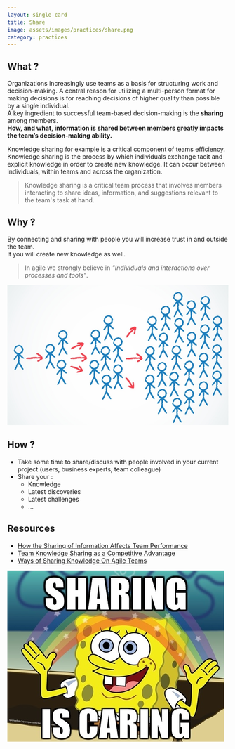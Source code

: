 ```yaml
---
layout: single-card
title: Share
image: assets/images/practices/share.png
category: practices
---
```



## What ?
Organizations increasingly use teams as a basis for structuring work and decision-making. A central reason for utilizing a multi-person format for making decisions is for reaching decisions of higher quality than possible by a single individual.  
A key ingredient to successful team-based decision-making is the **sharing** among members.  
**How, and what, information is shared between members greatly impacts the team’s decision-making ability.**

Knowledge sharing for example is a critical component of teams efficiency. Knowledge sharing is the process by which individuals exchange tacit and explicit knowledge in order to create new knowledge.
It can occur between individuals, within teams and across the organization.

> Knowledge sharing is a critical team process that involves members interacting to share ideas, information, and suggestions relevant to the team's task at hand.

## Why ?
By connecting and sharing with people you will increase trust in and outside the team.  
It you will create new knowledge as well.  

> In agile we strongly believe in *"Individuals and interactions over processes and tools"*.

![Share](assets/images/share2.jpg)

## How ?
* Take some time to share/discuss with people involved in your current project (users, business experts, team colleague)
* Share your :
    * Knowledge
    * Latest discoveries
    * Latest challenges
    * ...

## Resources
* [How the Sharing of Information Affects Team Performance](http://www.degarmo.com/how-the-sharing-of-information-affects-team-performance)
* [Team Knowledge Sharing as a Competitive Advantage](https://www.sesp.northwestern.edu/masters-learning-and-organizational-change/knowledge-lens/stories/2012/knowledge-sharing-leveraging-trust-and-leadership-to-increase-team-performance.html)
* [Ways of Sharing Knowledge On Agile Teams](https://www.frontrowagile.com/blog/posts/86-ways-of-sharing-knowledge-on-agile-teams)

![Share](assets/images/share1.jpg)
